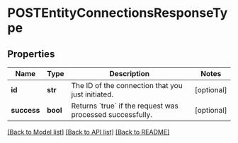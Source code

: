 # POSTEntityConnectionsResponseType

## Properties
Name | Type | Description | Notes
------------ | ------------- | ------------- | -------------
**id** | **str** | The ID of the connection that you just initiated.  | [optional] 
**success** | **bool** | Returns &#x60;true&#x60; if the request was processed successfully.  | [optional] 

[[Back to Model list]](../README.md#documentation-for-models) [[Back to API list]](../README.md#documentation-for-api-endpoints) [[Back to README]](../README.md)

